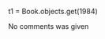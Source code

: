 <!-- Commands used -->
t1 = Book.objects.get(1984)


<!-- Comments gotten from creating a book. -->
No comments was given